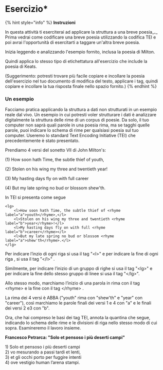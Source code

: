 # Esercizio\*

{% hint style="info" %}
**Instruzioni**

In questa attività ti eserciterai ad applicare la struttura a una breve poesia_**.**_ Prima vedrai come codificare una breve poesia utilizzando la codifica TEI e poi avrai l'opportunità di esercitarti a taggare un'altra breve poesia.

Inizia leggendo e analizzando l'esempio fornito, inclusa la poesia di Milton.

Quindi applica lo stesso tipo di etichettatura all'esercizio che include la poesia di Keats.

(Suggerimento: potresti trovare più facile copiare e incollare la poesia dell'esercizio nel tuo documento di modifica del testo, applicare i tag, quindi copiare e incollare la tua risposta finale nello spazio fornito.)
{% endhint %}

### Un esempio&#x20;

Facciamo pratica applicando la struttura a dati non strutturati in un esempio reale dal vivo. Un esempio in cui potresti voler strutturare i dati è analizzare digitalmente la struttura delle rime di un corpus di poesie. Da solo, il tuo computer non saprà quali parole in una poesia rima, ma se tagghi quelle parole, puoi indicare lo schema di rime per qualsiasi poesia sul tuo computer. Useremo lo standard Text Encoding Initiative (TEI) che precedentemente è stato presentato.

Prendiamo 4 versi del sonetto VII di John Milton's:

(1) How soon hath Time, the subtle thief of youth,&#x20;

(2) Stolen on his wing my three and twentieth year!&#x20;

(3) My hasting days fly on with full career&#x20;

(4) But my late spring no bud or blossom shew'th.

In TEI si presenta come segue

```
<lg>
    <l>How soon hath Time, the subtle thief of <rhyme label="a">youth</rhyme>,</l>
    <l>Stolen on his wing my three and twentieth <rhyme label="b">year</rhyme>!</l>
    <l>My hasting days fly on with full <rhyme label="b">career</rhyme></l>
    <l>But my late spring no bud or blossom <rhyme label="a">shew'th</rhyme>.</l>
</lg>
```

Per indicare l’inzio di ogni riga  si usa il tag  "\<l>" e per indicare la fine di ogni riga , si usa il tag        "\</l>" .

Similmente, per  indicare l’inizio di un gruppo di righe si usa  il tag  "\<lg>" e per indicare la fine dello stesso gruppo di linee si usa il tag  "\</lg>".

Allo stesso modo, marchiamo l’inizio di una parola in rima con il tag \<rhyme> e la fine con il tag \</rhyme> .

La rima dei 4 versi è ABBA ("youth" rima con  "shew'th" e "year" con "career"), così marchiamo le parole finali dei versi  1 e 4 con "a"  e le finali dei versi  2 e3 con  "b".&#x20;

Ora, che hai compreso le basi dei tag TEI, annota la  quantina che segue, indicando lo schema delle rime e le divisioni di riga nello stesso modo di cui sopra. Esamineremo il lavoro insieme.

**Francesco Petrarca: "Solo et pensoso i più deserti campi"**

1\) Solo et pensoso i più deserti campi\
2\) vo mesurando a passi tardi et lenti,\
3\) et gli occhi porto per fuggire intenti\
4\) ove vestigio human l’arena stampi.

